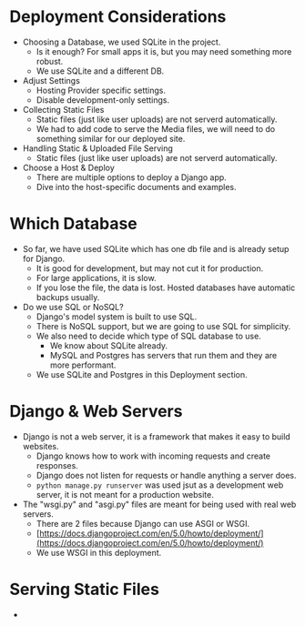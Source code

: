 # Deployment Considerations

* Choosing a Database, we used SQLite in the project.
  * Is it enough? For small apps it is, but you may need something more robust.
  * We use SQLite and a different DB.
* Adjust Settings
  * Hosting Provider specific settings.
  * Disable development-only settings.
* Collecting Static Files
  * Static files (just like user uploads) are not serverd automatically.
  * We had to add code to serve the Media files, we will need to do something similar for our deployed site.
* Handling Static & Uploaded File Serving
  * Static files (just like user uploads) are not serverd automatically.
* Choose a Host & Deploy
  * There are multiple options to deploy a Django app.
  * Dive into the host-specific documents and examples.

# Which Database

* So far, we have used SQLite which has one db file and is already setup for Django.
  * It is good for development, but may not cut it for production.
  * For large applications, it is slow.
  * If you lose the file, the data is lost. Hosted databases have automatic backups usually.
* Do we use SQL or NoSQL?
  * Django's model system is built to use SQL.
  * There is NoSQL support, but we are going to use SQL for simplicity.
  * We also need to decide which type of SQL database to use.
    * We know about SQLite already.
    * MySQL and Postgres has servers that run them and they are more performant.
  * We use SQLite and Postgres in this Deployment section.

# Django & Web Servers

* Django is not a web server, it is a framework that makes it easy to build websites.
  * Django knows how to work with incoming requests and create responses.
  * Django does not listen for requests or handle anything a server does.
  * `python manage.py runserver` was used jsut as a development web server, it is not meant for a production website.
* The "wsgi.py" and "asgi.py" files are meant for being used with real web servers.
  * There are 2 files because Django can use ASGI or WSGI.
  * [https://docs.djangoproject.com/en/5.0/howto/deployment/](https://docs.djangoproject.com/en/5.0/howto/deployment/)
  * We use WSGI in this deployment.

# Serving Static Files

* 